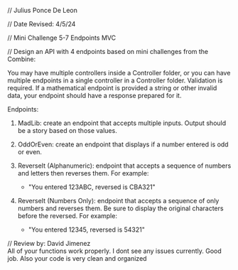 // Julius Ponce De Leon

// Date Revised: 4/5/24

// Mini Challenge 5-7 Endpoints MVC

// Design an API with 4 endpoints based on mini challenges from the Combine:

You may have multiple controllers inside a Controller folder, or you can have multiple endpoints in a single controller in a Controller folder.
Validation is required. If a mathematical endpoint is provided a string or other invalid data, your endpoint should have a response prepared for it. 

Endpoints:
1. MadLib: create an endpoint that accepts multiple inputs.  Output should be a story based on those values.

2. OddOrEven: create an endpoint that displays if a number entered is odd or even.

3. ReverseIt (Alphanumeric): endpoint that accepts a sequence of numbers and letters then reverses them.  For example:
     - "You entered 123ABC, reversed is CBA321"

4. ReverseIt (Numbers Only): endpoint that accepts a sequence of only numbers and reverses them.  Be sure to display the original characters before the reversed.  For example:
     - "You entered 12345, reversed is 54321"


  
// Review by: David Jimenez <br>
All of your functions work properly.  I dont see any issues currently.  Good job.  Also your code is very  clean and organized
